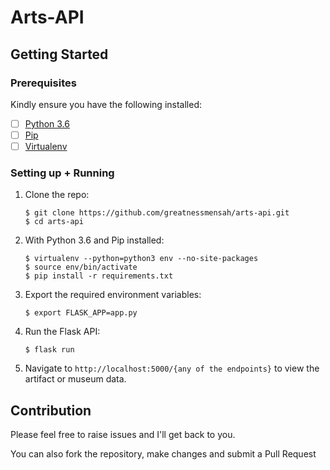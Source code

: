 # Arts-API

## Getting Started

### Prerequisites

Kindly ensure you have the following installed:
- [ ] [Python 3.6](https://www.python.org/downloads/release/python-365/)
- [ ] [Pip](https://pip.pypa.io/en/stable/installing/)
- [ ] [Virtualenv](https://virtualenv.pypa.io/en/stable/installation/)

### Setting up + Running

1. Clone the repo:

    ```
    $ git clone https://github.com/greatnessmensah/arts-api.git
    $ cd arts-api
    ```

2. With Python 3.6 and Pip installed:

    ```
    $ virtualenv --python=python3 env --no-site-packages
    $ source env/bin/activate
    $ pip install -r requirements.txt
    ```


4. Export the required environment variables:

    ```
    $ export FLASK_APP=app.py
    ```

6. Run the Flask API:

    ```
    $ flask run
    ```

7. Navigate to `http://localhost:5000/{any of the endpoints}` to view the artifact or museum data.

## Contribution

Please feel free to raise issues and I'll get back to you.

You can also fork the repository, make changes and submit a Pull Request
